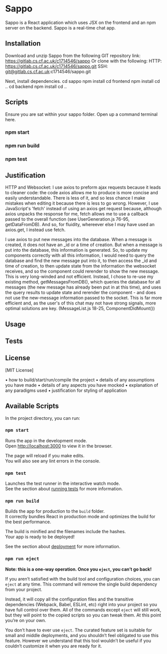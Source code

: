 # Sappo

Sappo is a React application which uses JSX on the frontend and an npm server on the backend. Sappo is a real-time chat app.


## Installation

Download and unzip Sappo from the following GIT repository link: https://gitlab.cs.cf.ac.uk/c1714546/sappo
Or clone with the following:
HTTP: https://gitlab.cs.cf.ac.uk/c1714546/sappo.git
SSH: git@gitlab.cs.cf.ac.uk:c1714546/sappo.git

Next, install dependencies. 
cd sappo
npm install
cd frontend
npm install
cd ..
cd backend
npm install
cd ..

## Scripts

Ensure you are sat within your sappo folder. Open up a command terminal here.

### npm start

### npm run build

### npm test

## Justification

HTTP and Websocket:
I use axios to preform ajax requests because it leads to cleaner code: the code axios allows me to produce is more concise and easily understandable. There is less of it, and so less chance I make mistakes when editing it because there is less to go wrong.
However, I use JavaScript's 'fetch' instead of using an axios get request because, although axios unpacks the response for me, fetch allows me to use a callback passed to the overall function (see UserGeneration.js 76-95, getDataFromDB). And so, for fluidity, whereever else I may have used an axios.get, I instead use fetch.

I use axios to put new messages into the database. When a message is created, it does not have an _id or a time of creation. But when a message is put into the database, this information is generated.
So, to update my components correctly with all this information, I would need to query the database and find the new message put into it, to then access the _id and time of creation, to then update state from the information the websocket receives, and so the component could rerender to show the new message.
This is very long-winded and not efficient.
Instead, I chose to re-use my existing method, getMessagesFromDB(), which queries the database for all messages (the new message has already been put in at this time),
and uses the query results to update state and rerender the component - and does not use the new-message information passed to the socket.
This is far more efficient and, as the user's of this chat may not have strong signals, more optimal solutions are key. (MessageList.js 18-25, ComponentDidMount())

## Usage


## Tests

## License
[MIT License]



• how to build/start/run/compile the project
• details of any assumptions you have made
• details of any aspects you have mocked
• explanation of any paradigms used
• justification for styling of application





## Available Scripts

In the project directory, you can run:

### `npm start`

Runs the app in the development mode.<br />
Open [http://localhost:3000](http://localhost:3000) to view it in the browser.

The page will reload if you make edits.<br />
You will also see any lint errors in the console.

### `npm test`

Launches the test runner in the interactive watch mode.<br />
See the section about [running tests](https://facebook.github.io/create-react-app/docs/running-tests) for more information.

### `npm run build`

Builds the app for production to the `build` folder.<br />
It correctly bundles React in production mode and optimizes the build for the best performance.

The build is minified and the filenames include the hashes.<br />
Your app is ready to be deployed!

See the section about [deployment](https://facebook.github.io/create-react-app/docs/deployment) for more information.

### `npm run eject`

**Note: this is a one-way operation. Once you `eject`, you can’t go back!**

If you aren’t satisfied with the build tool and configuration choices, you can `eject` at any time. This command will remove the single build dependency from your project.

Instead, it will copy all the configuration files and the transitive dependencies (Webpack, Babel, ESLint, etc) right into your project so you have full control over them. All of the commands except `eject` will still work, but they will point to the copied scripts so you can tweak them. At this point you’re on your own.

You don’t have to ever use `eject`. The curated feature set is suitable for small and middle deployments, and you shouldn’t feel obligated to use this feature. However we understand that this tool wouldn’t be useful if you couldn’t customize it when you are ready for it.


